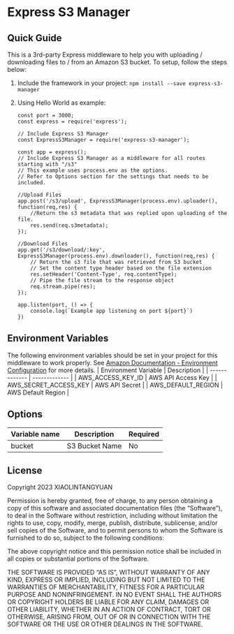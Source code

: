 # Express S3 Manager
## Quick Guide
This is a 3rd-party Express middleware to help you with uploading / downloading files to / from an Amazon S3 bucket. To setup, follow the steps below:

1. Include the framework in your project: `npm install --save express-s3-manager`

2. Using Hello World as example:
    ```
    const port = 3000;
    const express = require('express');

    // Include Express S3 Manager
    const ExpressS3Manager = require('express-s3-manager');

    const app = express();
    // Include Express S3 Manager as a middleware for all routes starting with "/s3"
    // This example uses process.env as the options.
    // Refer to Options section for the settings that needs to be included.

    //Upload Files
    app.post('/s3/upload', ExpressS3Manager(process.env).uploader(), function(req,res) {
        //Return the s3 metadata that was replied upon uploading of the file.
        res.send(req.s3metadata);
    });
    
    //Download Files
    app.get('/s3/download/:key', ExpressS3Manager(process.env).downloader(), function(req,res) {
        // Return the s3 file that was retrieved from S3 bucket
        // Set the content type header based on the file extension
        res.setHeader('Content-Type', req.contentType);
        // Pipe the file stream to the response object
        req.stream.pipe(res);
    });

    app.listen(port, () => {
        console.log(`Example app listening on port ${port}`)
    })
    ```
## Environment Variables
The following environment variables should be set in your project for this middleware to work properly. See [Amazon Documentation - Environment Configuration](https://docs.aws.amazon.com/cli/latest/userguide/cli-configure-envvars.html) for more details.
| Environment Variable  | Description | 
| ------------- | ------------- |
| AWS_ACCESS_KEY_ID  | AWS API Access Key  |
| AWS_SECRET_ACCESS_KEY  | AWS API Secret  |
| AWS_DEFAULT_REGION  | AWS Default Region  |


## Options
| Variable name  | Description | Required |
| ------------- | ------------- | ------------- |
| bucket  | S3 Bucket Name  | No |

## License
Copyright 2023 XIAOLINTANGYUAN

Permission is hereby granted, free of charge, to any person obtaining a copy of this software and associated documentation files (the “Software”), to deal in the Software without restriction, including without limitation the rights to use, copy, modify, merge, publish, distribute, sublicense, and/or sell copies of the Software, and to permit persons to whom the Software is furnished to do so, subject to the following conditions:

The above copyright notice and this permission notice shall be included in all copies or substantial portions of the Software.

THE SOFTWARE IS PROVIDED “AS IS”, WITHOUT WARRANTY OF ANY KIND, EXPRESS OR IMPLIED, INCLUDING BUT NOT LIMITED TO THE WARRANTIES OF MERCHANTABILITY, FITNESS FOR A PARTICULAR PURPOSE AND NONINFRINGEMENT. IN NO EVENT SHALL THE AUTHORS OR COPYRIGHT HOLDERS BE LIABLE FOR ANY CLAIM, DAMAGES OR OTHER LIABILITY, WHETHER IN AN ACTION OF CONTRACT, TORT OR OTHERWISE, ARISING FROM, OUT OF OR IN CONNECTION WITH THE SOFTWARE OR THE USE OR OTHER DEALINGS IN THE SOFTWARE.